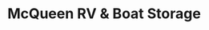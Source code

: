 ---
title: "McQueen RV & Boat Storage"
url: /chandler/mcqueen-rv-and-boat-storage/
shop: caravan
---